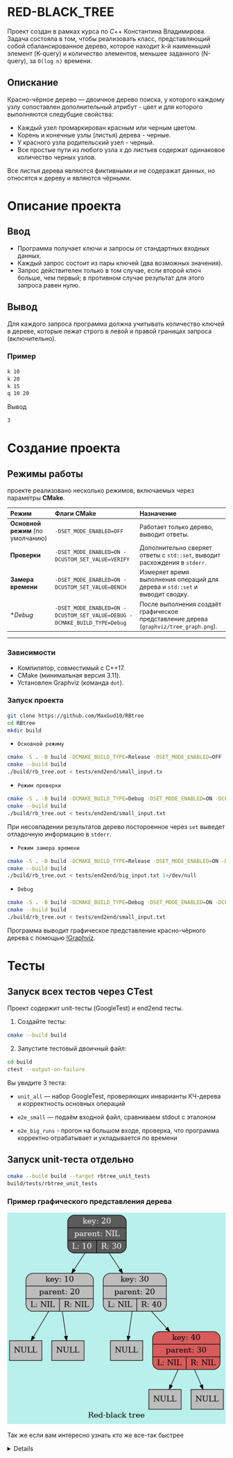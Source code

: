 # RED-BLACK_TREE

Проект создан в рамках курса по $C$++ Константина Владимирова.
Задача состояла в том, чтобы реализовать класс, представляющий собой сбалансированное дерево, которое находит k-й наименьший элемент (K-query) и количество элементов, меньшее заданного (N-query), за `O(log n)` времени.

## Опискание

Красно-чёрное дерево — двоичное дерево поиска, у которого каждому узлу сопоставлен дополнительный атрибут - цвет и для которого выполняются следубщие свойства:
- Каждый узел промаркирован красным или черным цветом. 
- Корень и конечные узлы (листья) дерева - черные. 
- У красного узла родительский узел - черный.
- Все простые пути из любого узла x до листьев содержат одинаковое количество черных узлов.

Все листья дерева являются фиктивными и не содеражат данных, но относятся к дереву и являются чёрными. 



# Описание проекта 

## Ввод
- Программа получает ключи и запросы от стандартных входных данных.
- Каждый запрос состоит из пары ключей (два возможных значения).
- Запрос действителен только в том случае, если второй ключ больше, чем первый; в противном случае результат для этого запроса равен нулю.


## Вывод
Для каждого запроса программа должна учитывать количество ключей в дереве, которые лежат строго в левой и правой границах запроса (включительно).

### Пример
```bash
k 10
k 20
k 15
q 10 20
```

Вывод
```bash
3
```

# Создание проекта


## Режимы работы

 проекте реализовано несколько режимов, включаемых через параметры **CMake**.

| Режим | Флаги CMake | Назначение |
|:------|:-------------|:-----------|
| **Основной режим** (по умолчанию) | `-DSET_MODE_ENABLED=OFF` | Работает только дерево, выводит ответы. |
| **Проверки** | `-DSET_MODE_ENABLED=ON -DCUSTOM_SET_VALUE=VERIFY` | Дополнительно сверяет ответы с `std::set`, выводит расхождения в `stderr`. |
| **Замера времени** | `-DSET_MODE_ENABLED=ON -DCUSTOM_SET_VALUE=BENCH` | Измеряет время выполнения операций для дерева и `std::set` и выводит сводку. |
| **Debug* | `-DSET_MODE_ENABLED=ON -DCUSTOM_SET_VALUE=DEBUG -DCMAKE_BUILD_TYPE=Debug` | После выполнения создаёт графическое представление дерева (`graphviz/tree_graph.png`). |

-----------------------------------------

### Зависимости

- Компилятор, совместимый с C++17.
- CMake (минимальная версия 3.11).
- Установлен Graphviz (команда `dot`).


### Запуск проекта 

```bash
git clone https://github.com/MaxGud10/RBtree
cd RBtree
mkdir build
```

 - `Основной режимy`
 ```bash
cmake -S . -B build -DCMAKE_BUILD_TYPE=Release -DSET_MODE_ENABLED=OFF
cmake --build build
./build/rb_tree.out < tests/end2end/small_input.tx

```

- `Режим проверки`
```bash
cmake -S . -B build -DCMAKE_BUILD_TYPE=Debug -DSET_MODE_ENABLED=ON -DCUSTOM_SET_VALUE=VERIFY
cmake --build build
./build/rb_tree.out < tests/end2end/small_input.txt

```
При несовпадении результатов дерево постороенное через `set` выведет отладочную информацию в `stderr`.


- `Режим замера времени`
```bash
cmake -S . -B build -DCMAKE_BUILD_TYPE=Release -DSET_MODE_ENABLED=ON -DCUSTOM_SET_VALUE=BENCH
cmake --build build
./build/rb_tree.out < tests/end2end/big_input.txt 1>/dev/null
```

- `Debug`
```bash
cmake -S . -B build -DCMAKE_BUILD_TYPE=Debug -DSET_MODE_ENABLED=ON -DCUSTOM_SET_VALUE=DEBUG
cmake --build build
./build/rb_tree.out < tests/end2end/small_input.txt
```
Программа выводит графическое представление красно-чёрного дерева с помощью [!Graphviz](/graphviz/tree_graph.png). 

# Тесты

## Запуск всех тестов через CTest

Проект содержит unit-тесты (GoogleTest) и end2end тесты.

1. Создайте тесты:
```bash
cmake --build build 
```

2. Запустите тестовый двоичный файл:
```bash
cd build
ctest --output-on-failure
```
Вы увидите 3 теста:
- `unit_all` — набор GoogleTest, проверяющих инварианты КЧ-дерева и корректность основных операций

- `e2e_small` — подаём входной файл, сравниваем stdout с эталоном

- `e2e_big_runs` - прогон на большом входе, проверка, что программа корректно отрабатывает и укладывается по времени


## Запуск unit-теста отдельно

```bash
cmake --build build --target rbtree_unit_tests
build/tests/rbtree_unit_tests
```

### Пример графического представления дерева

![dump](/graphviz/tree_graph.png)


Так же если вам интересно узнать кто же все-так быстрее 
<details>

## Сравнение производительности

Для оценки эффективности реализованного дерева был добавлен режим замера времени, в котором программа выполняет все операции дважды:
один раз с использованием собственного `RBtree`, и второй — со стандартным контейнером `std::set`

Для обоих структур измеряется время выполнения вставок `k` и диапазонных запросов `q a b `

Для сравнения написан скрипт на [Python](scripts/query_gen.py), который генерирует последовательности запросов. Этот скрипт принимает несколько аргументов: количество элементов в дереве и имя выходного файла, в который будут записаны запросы. Например, если первый аргумент равен 10, будут сгенерированы 10 вставочных k-запросов для чисел от 0 до 9 включительно и q-запросы на расстояние для каждой пары элементов (кроме пар, в которых первый и последний элементы равны).



Скрипт не генерирует случайную последовательность запросов. Методы генерации последовательности запросов были выбраны таким образом, чтобы наиболее наглядно продемонстрировать разницу между std::distance и RBtree::distance.

Результаты сравнения:

| N (number of elements) | **RBtREE::rbtree** time, $\mu s$ | **std::set** time, $\mu s$ |
|:----------------------:|-----------------------------:|----------------------:|
| 200   | 7 970    | 6 579 |
| 500   | 70 295   | 69 596 |
| 1 000 | 616 703  | 605 180 |
| 1 500 | 2 018 082 | 1 851 015 |
| 2 000 | 4 839 870 | 5 251 569 |
| 2 500 | 9 391 764 | 10 334 201 |
| 3 000 | 16 104 091 | 17 051 500 |
| 3 500 | 25 133 257 | 26 463 580 |
| 5 000 | 75 006 971 | 79 750 321 |
</details>
